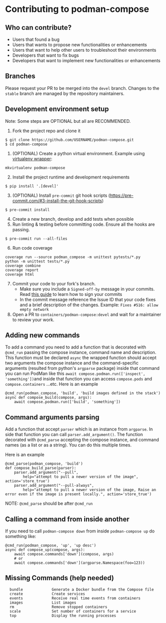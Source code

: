 # Contributing to podman-compose

## Who can contribute? 

- Users that found a bug
- Users that wants to propose new functionalities or enhancements
- Users that want to help other users to troubleshoot their environments
- Developers that want to fix bugs
- Developers that want to implement new functionalities or enhancements

## Branches

Please request your PR to be merged into the `devel` branch. 
Changes to the `stable` branch are managed by the repository maintainers.

## Development environment setup

Note: Some steps are OPTIONAL but all are RECOMMENDED.

1. Fork the project repo and clone it
```shell
$ git clone https://github.com/USERNAME/podman-compose.git
$ cd podman-compose
```
1. (OPTIONAL) Create a python virtual environment. Example using [virtualenv wrapper](https://virtualenvwrapper.readthedocs.io/en/latest/): 
```shell
mkvirtualenv podman-compose
```
2. Install the project runtime and development requirements   
```shell
$ pip install '.[devel]'
```
3. (OPTIONAL) Install `pre-commit` git hook scripts (https://pre-commit.com/#3-install-the-git-hook-scripts)
```shell
$ pre-commit install
```
4. Create a new branch, develop and add tests when possible
5. Run linting & testing before committing code. Ensure all the hooks are passing.
```shell
$ pre-commit run --all-files
```
6. Run code coverage
```shell
coverage run --source podman_compose -m unittest pytests/*.py
python -m unittest tests/*.py
coverage combine
coverage report
coverage html
```
7. Commit your code to your fork's branch. 
   - Make sure you include a `Signed-off-by` message in your commits. Read [this guide](https://docs.github.com/en/authentication/managing-commit-signature-verification/signing-commits) to learn how to sign your commits 
   - In the commit message reference the Issue ID that your code fixes and a brief description of the changes. Example: `Fixes #516: allow empty network`
7. Open a PR to `containers/podman-compose:devel` and wait for a maintainer to review your work.

## Adding new commands

To add a command you need to add a function that is decorated
with `@cmd_run` passing the compose instance, command name and
description. This function must be declared `async` the wrapped 
function should accept two arguments the compose instance and 
the command-specific arguments (resulted from python's `argparse` 
package) inside that command you can run PodMan like this 
`await compose.podman.run(['inspect', 'something'])`and inside 
that function you can access `compose.pods` and `compose.containers` 
...etc. Here is an example

```
@cmd_run(podman_compose, 'build', 'build images defined in the stack')
async def compose_build(compose, args):
    await compose.podman.run(['build', 'something'])
```

## Command arguments parsing

Add a function that accept `parser` which is an instance from `argparse`.
In side that function you can call `parser.add_argument()`.
The function decorated with `@cmd_parse` accepting the compose instance,
and command names (as a list or as a string).
You can do this multiple times. 

Here is an example

```
@cmd_parse(podman_compose, 'build')
def compose_build_parse(parser):
    parser.add_argument("--pull",
        help="attempt to pull a newer version of the image", action='store_true')
    parser.add_argument("--pull-always",
        help="attempt to pull a newer version of the image, Raise an error even if the image is present locally.", action='store_true')
```

NOTE: `@cmd_parse` should be after `@cmd_run`

## Calling a command from inside another

If you need to call `podman-compose down` from inside `podman-compose up`
do something like:

```
@cmd_run(podman_compose, 'up', 'up desc')
async def compose_up(compose, args):
    await compose.commands['down'](compose, args)
    # or
    await compose.commands['down'](argparse.Namespace(foo=123))
```


## Missing Commands (help needed)
```
  bundle             Generate a Docker bundle from the Compose file
  create             Create services
  events             Receive real time events from containers
  images             List images
  rm                 Remove stopped containers
  scale              Set number of containers for a service
  top                Display the running processes
```
